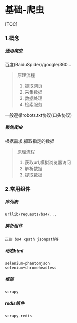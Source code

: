 # 基础-爬虫

[TOC]



### 1.概念

##### 通用爬虫

百度(BaiduSpider)/google/360...

> 原理流程
>
> 1. 抓取网页
> 2. 采集数据
> 3. 数据处理
> 4. 检索服务
>

一般遵循robots.txt协议(口头协议)



##### 聚焦爬虫

根据需求,抓取指定的数据

> 原理流程
>
> 1. 获取url,模拟浏览器访问
> 2. 解析数据
> 3. 提取数据



### 2.常用组件

##### 库列表

```
urllib/requests/bs4/...
```



##### 解析组件

```
正则 bs4 xpath jsonpath等
```



##### 动态html

```
selenium+phantomjson
selenium+chromeheadless
```



##### 框架

```
scrapy
```



##### redis组件

```
scrapy-redis
```

